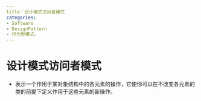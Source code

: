 ```yaml
---
title：设计模式访问者模式
categories:
- Software
- DesignPattern
- 行为型模式。
---
```

# 设计模式访问者模式

- 表示一个作用于某对象结构中的各元素的操作，它使你可以在不改变各元素的类的前提下定义作用于这些元素的新操作。